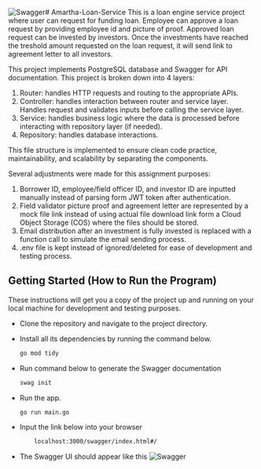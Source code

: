 ![Swagger](https://github.com/user-attachments/assets/4ac6cb1e-c84c-448c-bdf8-4f7cc7a7c6f1)# Amartha-Loan-Service
This is a loan engine service project where user can request for funding loan. Employee can approve a loan request by providing employee id and picture of proof. Approved loan request can be invested by investors. Once the investments have reached the treshold amount requested on the loan request, it will send link to agreement letter to all investors. 

This project implements PostgreSQL database and Swagger for API documentation. This project is broken down into 4 layers:

1. Router: handles HTTP requests and routing to the appropriate APIs.
2. Controller: handles interaction between router and service layer. Handles request and validates inputs before calling the service layer.
3. Service: handles business logic where the data is processed before interacting with repository layer (if needed).
4. Repository: handles database interactions.

This file structure is implemented to ensure clean code practice, maintainability, and scalability by separating the components. 

Several adjustments were made for this assignment purposes:

1. Borrower ID, employee/field officer ID, and investor ID are inputted manually instead of parsing form JWT token after authentication.
2. Field validator picture proof and agreement letter are represented by a mock file link instead of using actual file download link form a Cloud Object Storage (COS) where the files should be stored.
3. Email distribution after an investment is fully invested is replaced with a function call to simulate the email sending process.
4. .env file is kept instead of ignored/deleted for ease of development and testing process.

## Getting Started (How to Run the Program)

These instructions will get you a copy of the project up and running on your local machine for development and testing purposes.

* Clone the repository and navigate to the project directory.
* Install all its dependencies by running the command below.

    ```bash
    go mod tidy
    ```
* Run command below to generate the Swagger documentation
    ```bash
    swag init
    ```
* Run the app.
    ```bash
    go run main.go
    ```
* Input the link below into your browser

    ```bash
        localhost:3000/swagger/index.html#/
    ```
* The Swagger UI should appear like this
  ![Swagger](https://github.com/user-attachments/assets/e6a9913d-cbcf-446f-9310-9292fa95f8c7)



